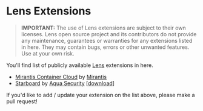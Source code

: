 # Lens Extensions

> **IMPORTANT:** The use of Lens extensions are subject to their own licenses. Lens open source project and its contributors do not provide any maintenance, guarantees or warranties for any extensions listed in here. They may contain bugs, errors or other unwanted features. Use at your own risk.

You'll find list of publicly available [Lens](https://k8slens.dev) extensions in here.

- [Mirantis Container Cloud](https://github.com/Mirantis/lens-extension-cc/) by [Mirantis](https://mirantis.com)
- [Starboard](https://github.com/aquasecurity/starboard-lens-extension) by [Aqua Security](https://www.aquasec.com/) [[download](https://github.com/aquasecurity/starboard-lens-extension/releases/download/v0.0.1-alpha.1/starboard-lens-extension-0.0.1-alpha.1.tgz)]

If you'd like to add / update your extension on the list above, please make a pull request!
